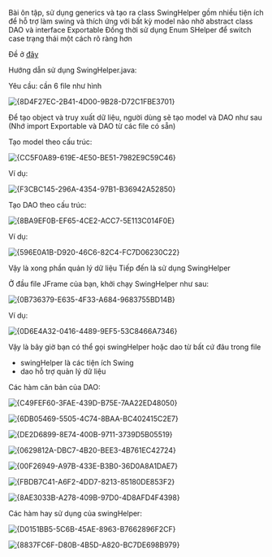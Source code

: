 Bài ôn tập, sử dụng generics và tạo ra class SwingHelper gồm nhiều tiện ích để hỗ trợ làm swing và thích ứng với bất kỳ model nào nhờ abstract class DAO và interface Exportable
Đồng thời sử dụng Enum SHelper để switch case trạng thái một cách rõ ràng hơn

Đề ở [đây](https://github.com/SilencedFrost/Java2-MOB1023/blob/main/OnTap/src/Resources/%C4%90%E1%BB%81%20%C3%B4n%20t%E1%BA%ADp%20thi%20.pdf)

Hướng dẫn sử dụng SwingHelper.java:

Yêu cầu: cần 6 file như hình

![{8D4F27EC-2B41-4D00-9B28-D72C1FBE3701}](https://github.com/user-attachments/assets/f4899972-cfc2-49d8-a965-30aee6000c39)

Để tạo object và truy xuất dữ liệu, người dùng sẽ tạo model và DAO như sau
(Nhớ import Exportable và DAO từ các file có sẵn)

Tạo model theo cấu trúc:

![{CC5F0A89-619E-4E50-BE51-7982E9C59C46}](https://github.com/user-attachments/assets/1163a57c-f44a-4bee-9b72-a69f8f384b18)

Ví dụ:

![{F3CBC145-296A-4354-97B1-B36942A52850}](https://github.com/user-attachments/assets/cf18d25f-d75b-4dd1-a996-6909adc1123f)

Tạo DAO theo cấu trúc:

![{8BA9EF0B-EF65-4CE2-ACC7-5E113C014F0E}](https://github.com/user-attachments/assets/bd2d9fd0-9a7b-454c-9aa6-23211cd7c71f)

Ví dụ:

![{596E0A1B-D920-46C6-82C4-FC7D06230C22}](https://github.com/user-attachments/assets/30b43c5a-92c3-4891-9733-2ad6deecafb3)

Vậy là xong phần quản lý dữ liệu
Tiếp đến là sử dụng SwingHelper

Ở đầu file JFrame của bạn, khởi chạy SwingHelper như sau:

![{0B736379-E635-4F33-A684-9683755BD14B}](https://github.com/user-attachments/assets/6d94321a-084a-471e-b5d9-2e05c3f638c2)

Ví dụ:

![{0D6E4A32-0416-4489-9EF5-53C8466A7346}](https://github.com/user-attachments/assets/6e706f4b-ea89-44c0-904d-55b4b89f0d5f)

Vậy là bây giờ bạn có thể gọi swingHelper hoặc dao từ bất cứ đâu trong file
- swingHelper là các tiện ích Swing
- dao hỗ trợ quản lý dữ liệu

Các hàm căn bản của DAO:

![{C49FEF60-3FAE-439D-B75E-7AA22ED48050}](https://github.com/user-attachments/assets/de43f324-594a-4869-a23b-cc71e07332c9)

![{6DB05469-5505-4C74-8BAA-BC402415C2E7}](https://github.com/user-attachments/assets/de1a5503-4e17-46f8-aa7c-ac2956863d53)

![{DE2D6899-8E74-400B-9711-3739D5B05519}](https://github.com/user-attachments/assets/c5232fc8-97d4-4ecc-8d90-03c268db2d41)

![{0629812A-DBC7-4B20-BEE3-4B761EC42724}](https://github.com/user-attachments/assets/cd466c3b-083c-4c35-bdec-1bf1e375c184)

![{00F26949-A97B-433E-B3B0-36D0A8A1DAE7}](https://github.com/user-attachments/assets/fd815a23-9f0b-4347-afeb-0e63c0b8d42e)

![{FBDB7C41-A6F2-4DD7-8213-85180DE853F2}](https://github.com/user-attachments/assets/f85c1373-2f7a-462a-b79b-a31b64b3dc21)

![{8AE3033B-A278-409B-97D0-4D8AFD4F4398}](https://github.com/user-attachments/assets/cb80e1b0-b740-4c10-aaeb-5aa4781e74f4)

Các hàm hay sử dụng của swingHelper:

![{D0151BB5-5C6B-45AE-8963-B7662896F2CF}](https://github.com/user-attachments/assets/83f59614-da54-4ad5-8d6e-4c7cf1ae6748)

![{8837FC6F-D80B-4B5D-A820-BC7DE698B979}](https://github.com/user-attachments/assets/d23c8c11-d27d-4b79-beeb-bad86167aaec)

